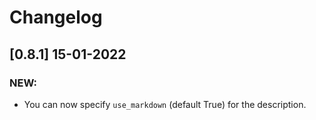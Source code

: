 # Changelog

## [0.8.1] 15-01-2022


### NEW:

- You can now specify `use_markdown` (default True) for the description.
